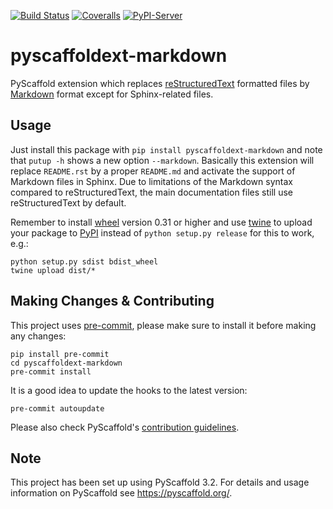 [![Build Status](https://api.cirrus-ci.com/github/pyscaffold/pyscaffoldext-markdown.svg?branch=master)](https://cirrus-ci.com/github/pyscaffold/pyscaffoldext-markdown)
[![Coveralls](https://img.shields.io/coveralls/github/pyscaffold/pyscaffoldext-markdown/master.svg)](https://coveralls.io/r/pyscaffold/pyscaffoldext-markdown)
[![PyPI-Server](https://img.shields.io/pypi/v/pyscaffoldext-markdown.svg)](https://pypi.org/project/pyscaffoldext-markdown)

# pyscaffoldext-markdown

PyScaffold extension which replaces [reStructuredText] formatted files
by [Markdown] format except for Sphinx-related files.

## Usage

Just install this package with `pip install pyscaffoldext-markdown`
and note that `putup -h` shows a new option `--markdown`.
Basically this extension will replace `README.rst` by a proper `README.md` and
activate the support of Markdown files in Sphinx.
Due to limitations of the Markdown syntax compared to reStructuredText,
the main documentation files still use reStructuredText by default.

Remember to install [wheel] version 0.31 or higher and use [twine] to upload your
package to [PyPI] instead of `python setup.py release` for this to work, e.g.:
```commandline
python setup.py sdist bdist_wheel
twine upload dist/*
```

## Making Changes & Contributing

This project uses [pre-commit], please make sure to install it before making any
changes:

```commandline
pip install pre-commit
cd pyscaffoldext-markdown
pre-commit install
```

It is a good idea to update the hooks to the latest version:

```commandline
pre-commit autoupdate
```

Please also check PyScaffold's [contribution guidelines].


## Note

This project has been set up using PyScaffold 3.2. For details and usage
information on PyScaffold see https://pyscaffold.org/.

[reStructuredText]: http://docutils.sourceforge.net/rst.html
[Markdown]: https://daringfireball.net/projects/markdown/
[twine]: https://twine.readthedocs.io/
[PyPI]: https://pypi.org/
[wheel]: https://wheel.readthedocs.io/
[pre-commit]: http://pre-commit.com/
[contribution guidelines]: https://pyscaffold.org/en/latest/contributing.html
